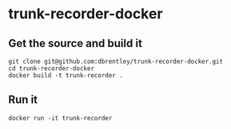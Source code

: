 # trunk-recorder-docker

## Get the source and build it

```
git clone git@github.com:dbrentley/trunk-recorder-docker.git
cd trunk-recorder-docker
docker build -t trunk-recorder .
```

## Run it

```
docker run -it trunk-recorder
```
